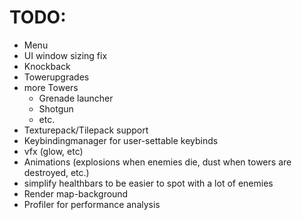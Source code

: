 # TODO:


- Menu
- UI window sizing fix 
- Knockback
- Towerupgrades
- more Towers
  - Grenade launcher
  - Shotgun
  - etc.
- Texturepack/Tilepack support
- Keybindingmanager for user-settable keybinds
- vfx (glow, etc)
- Animations (explosions when enemies die, dust when towers are destroyed, etc.)
- simplify healthbars to be easier to spot with a lot of enemies
- Render map-background
- Profiler for performance analysis
